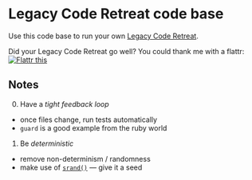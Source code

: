 # Legacy Code Retreat code base

Use this code base to run your own [Legacy Code Retreat](http://legacycoderetreat.typepad.com).

Did your Legacy Code Retreat go well? You could thank me with a flattr: <a href="http://flattr.com/thing/1075656/" target="_blank">
<img src="http://api.flattr.com/button/flattr-badge-large.png" alt="Flattr this" title="Flattr this" border="0" /></a>

## Notes

0. Have a _tight feedback loop_
  - once files change, run tests automatically
  - `guard` is a good example from the ruby world

1. Be _deterministic_
  - remove non-determinism / randomness
  - make use of [`srand()`][srand] — give it a seed


[srand]: http://ruby-doc.org/core-2.2.1/Random.html#srand-method
